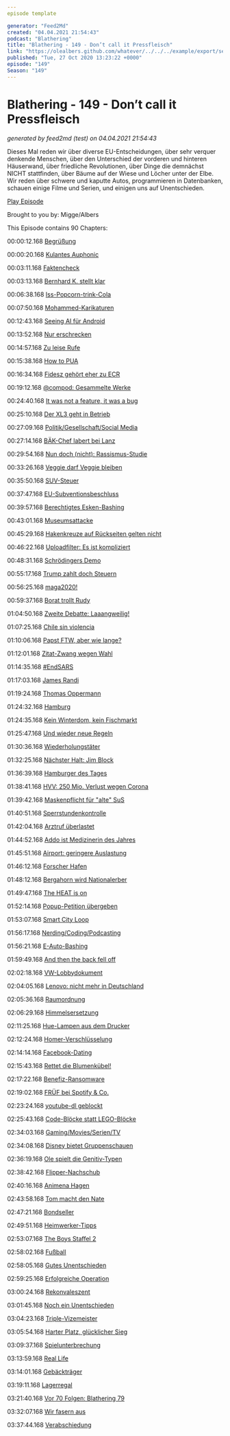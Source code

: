 ```yaml
---
episode template

generator: "Feed2Md"
created: "04.04.2021 21:54:43"
podcast: "Blathering"
title: "Blathering - 149 - Don’t call it Pressfleisch"
link: "https://olealbers.github.com/whatever/../../../example/export/seasons/5/2020/10/Blathering - 149 - Don’t call it Pressfleisch.md"
published: "Tue, 27 Oct 2020 13:23:22 +0000"
episode: "149"
Season: "149"
---
```


# Blathering - 149 - Don’t call it Pressfleisch
_generated by feed2md (test) on 04.04.2021 21:54:43_

Dieses Mal reden wir über diverse EU-Entscheidungen, über sehr verquer denkende Menschen, über den Unterschied der vorderen und hinteren Häuserwand, über friedliche Revolutionen, über Dinge die demnächst NICHT stattfinden, über Bäume auf der Wiese und Löcher unter der Elbe. Wir reden über schwere und kaputte Autos, programmieren in Datenbanken, schauen einige Filme und Serien, und einigen uns auf Unentschieden.

[Play Episode](https://www.blathering.de/podlove/file/1370/s/feed/c/mp3/blathering_149.mp3)

Brought to you by: Migge/Albers

This Episode contains 90 Chapters:


00:00:12.168 [Begrüßung]()

00:00:20.168 [Kulantes Auphonic](https://auphonic.com/)

00:03:11.168 [Faktencheck]()

00:03:13.168 [Bernhard K. stellt klar](https://de.wikipedia.org/wiki/Armenisch-Aserbaidschanische_Zusammenst%C3%B6%C3%9Fe_2020)

00:06:38.168 [Iss-Popcorn-trink-Cola](https://de.wikipedia.org/wiki/Unterschwellige_Werbung)

00:07:50.168 [Mohammed-Karikaturen](https://de.wikipedia.org/wiki/Mohammed-Karikaturen)

00:12:43.168 [Seeing AI für Android](https://de.letsenvision.com/)

00:13:52.168 [Nur erschrecken](https://twitter.com/SchwarzePalmen/status/1319979470367952896)

00:14:57.168 [Zu leise Rufe](https://taz.de/Anklage-wegen-Sieg-Heil-Rufen/!5723249/)

00:15:38.168 [How to PUA](https://www.youtube.com/watch?v=272J09YN63E)

00:16:34.168 [Fidesz gehört eher zu ECR](https://de.wikipedia.org/wiki/Europ%C3%A4ische_Konservative_und_Reformer)

00:19:12.168 [@compod: Gesammelte Werke](https://twitter.com/search?q=(from%3Acompod)%20(%40blathering_pod)%20until%3A2020-10-27%20since%3A2020-10-20&src=typed_query&f=live)

00:24:40.168 [It was not a feature, it was a bug](https://www.theverge.com/2020/10/19/21524006/microsoft-pause-unsolicited-pwa-office-app-windows-10)

00:25:10.168 [Der XL3 geht in Betrieb](https://twitter.com/Airbus/status/1320669230002511872)

00:27:09.168 [Politik/Gesellschaft/Social Media]()

00:27:14.168 [BÄK-Chef labert bei Lanz](https://www.bundesaerztekammer.de/presse/pressemitteilungen/news-detail/erklaerung-des-praesidenten-der-bundesaerztekammer-dr-klaus-reinhardt-wirksamkeit-der-schutzwirkun/)

00:29:54.168 [Nun doch (nicht): Rassismus-Studie](https://www.tagesschau.de/inland/rassismusstudie-polizei-seehofer-101.html)

00:33:26.168 [Veggie darf Veggie bleiben](https://taz.de/EU-Parlament-zu-Fleischersatzprodukten/!5719776/)

00:35:50.168 [SUV-Steuer](https://www.faz.net/aktuell/wirtschaft/auto-verkehr/sondersteuer-in-frankreich-strafzahlung-fuer-suv-17005675.html)

00:37:47.168 [EU-Subventionsbeschluss](https://taz.de/Reform-der-EU-Agrarsubventionen/!5720373/)

00:39:57.168 [Berechtigtes Esken-Bashing](https://lagedernation.org/2020/10/22/ldn211-corona-update-eeg-novelle-autofreie-innenstadt-eu-agrarreform-geheimdienste-sollen-abhoeren/?t=1%3A14%3A20)

00:43:01.168 [Museumsattacke](https://www.welt.de/vermischtes/article218270370/Museumsinsel-Berlin-Ueberwachungskameras-lassen-Ermittler-ratlos-zurueck.html)

00:45:29.168 [Hakenkreuze auf Rückseiten gelten nicht](https://twitter.com/watch_union/status/1319175049061031937)

00:46:22.168 [Uploadfilter: Es ist kompliziert](https://threadreaderapp.com/thread/1319225305467392001.html)

00:48:31.168 [Schrödingers Demo](https://www.spiegel.de/panorama/corona-protest-in-berlin-polizei-untersagt-demo-und-laesst-sie-trotzdem-laufen-a-6947d0d2-b43c-441f-9e28-d5d0c52db8b9)

00:55:17.168 [Trump zahlt doch Steuern](https://www.spiegel.de/wirtschaft/unternehmen/donald-trump-besitzt-chinesisches-bankkonto-a-cdae9dfa-fb09-412b-adc2-22014789b670)

00:56:25.168 [maga2020!](https://www.volkskrant.nl/nieuws-achtergrond/dutch-ethical-hacker-logs-into-trump-s-twitter-account~badaa815/)

00:59:37.168 [Borat trollt Rudy](https://www.spiegel.de/kultur/tv/donald-trumps-anwalt-rudy-giuliani-wird-im-neuen-borat-film-vorgefuehrt-a-7c8b91d1-9af4-4ba9-8926-8f626ad160cf)

01:04:50.168 [Zweite Debatte: Laaangweilig!](https://www.dailymail.co.uk/news/article-8870683/Trump-family-finally-wear-masks-final-presidential-debate.html)

01:07:25.168 [Chile sin violencia](https://www.spiegel.de/politik/ausland/chile-neue-verfassung-wir-duerfen-den-prozess-nicht-den-politikern-ueberlassen-a-a2bab0b6-1aae-4dbd-aaa3-0aa39c133c2d)

01:10:06.168 [Papst FTW, aber wie lange?](https://taz.de/Katholizismus-und-Homoehe/!5722993/)

01:12:01.168 [Zitat-Zwang wegen Wahl](https://www.theverge.com/21524092/twitter-temporarily-changing-retweet-quote-tweet-election)

01:14:35.168 [#EndSARS](https://threadreaderapp.com/thread/1319406070763225088.html)

01:17:03.168 [James Randi](https://de.wikipedia.org/wiki/James_Randi)

01:19:24.168 [Thomas Oppermann](https://de.wikipedia.org/wiki/Thomas_Oppermann_(Politiker))

01:24:32.168 [Hamburg]()

01:24:35.168 [Kein Winterdom, kein Fischmarkt](https://www.ndr.de/nachrichten/hamburg/coronavirus/Hamburger-Fischmarkt-darf-noch-nicht-wieder-oeffnen,fischmarkt354.html)

01:25:47.168 [Und wieder neue Regeln](https://www.hamburg.de/coronavirus/13757524/das-ist-erlaubt/)

01:30:36.168 [Wiederholungstäter](https://www.ndr.de/nachrichten/hamburg/Toedlicher-Abbiegeunfall-Bewaehrungsstrafe-fuer-Lkw-Fahrer,prozess6012.html)

01:32:25.168 [Nächster Halt: Jim Block](https://dialog.hochbahn.de/u-bahn-heute-und-morgen/die-neue-eine-haltestelle-an-der-fuhlsbuettler-strasse/)

01:36:39.168 [Hamburger des Tages](https://www.ndr.de/fernsehen/sendungen/hamburg_journal/Uwe-Seeler-sagt-Danke,hamj101634.html)

01:38:41.168 [HVV: 250 Mio. Verlust wegen Corona](https://www.ndr.de/fernsehen/sendungen/hamburg_journal/Corona-HVV-fehlen-250-Millionen-Euro,hamj101572.html)

01:39:42.168 [Maskenpflicht für "alte" SuS](https://www.ndr.de/fernsehen/sendungen/hamburg_journal/Corona-Schulalltag-mit-Maskenpflicht-ab-Klasse-11,hamj101612.html)

01:40:51.168 [Sperrstundenkontrolle](https://www.ndr.de/fernsehen/sendungen/hamburg_journal/Hamburger-Polizei-ueberprueft-Einhaltung-der-Sperrstunde,hamj101696.html)

01:42:04.168 [Arztruf überlastet](https://www.ndr.de/fernsehen/sendungen/hamburg_journal/Erkaeltungen-in-Corona-Zeiten-Aerztenotruf-ueberlastet,hamj101544.html)

01:44:52.168 [Addo ist Medizinerin des Jahres](https://hamburg1.de/nachrichten/46645/Prof_Addo_ist_Medizinerin_des_Jahres.html)

01:45:51.168 [Airport: geringere Auslastung](https://hamburg1.de/nachrichten/46593/Geringe_Auslastung_am_Hamburger_Flughafen.html)

01:46:12.168 [Forscher Hafen](https://www.abendblatt.de/hamburg/harburg/article230726814/Binnenhafen-wird-maritimes-Forschungsgebiet.html)

01:48:12.168 [Bergahorn wird Nationalerber](https://hamburg1.de/nachrichten/46649/Erster_Hamburger_Baum_wird_Nationalerbe.html)

01:49:47.168 [The HEAT is on](https://twitter.com/hochbahn/status/1319561997525176320)

01:52:14.168 [Popup-Petition übergeben](https://hamburg1.de/nachrichten/46657/Petition_fordert_mehr_Pop_up_Radwege_in_Hamburg.html)

01:53:07.168 [Smart City Loop](https://www.golem.de/news/logistik-hamburg-bekommt-eine-roehre-fuer-autonome-warentransporte-2010-151348.html)

01:56:17.168 [Nerding/Coding/Podcasting]()

01:56:21.168 [E-Auto-Bashing](https://twitter.com/Schwunkvoll/status/1318137085052715009)

01:59:49.168 [And then the back fell off](https://www.inputmag.com/tech/tesla-confirms-that-water-was-causing-model-3-bumpers-to-fall-off)

02:02:18.168 [VW-Lobbydokument](https://www.golem.de/news/keine-e-fuels-vw-fordert-von-der-regierung-bekenntnis-zu-e-autos-2010-151654.html)

02:04:05.168 [Lenovo: nicht mehr in Deutschland](https://www.golem.de/news/rechststreit-mit-nokia-lenovo-darf-keine-computer-mehr-in-deutschland-verkaufen-2010-151671.html)

02:05:36.168 [Raumordnung](https://twitter.com/stammtischphilo/status/1319604584092995584)

02:06:29.168 [Himmelsersetzung](https://twitter.com/tmigge/status/1318546363588710401)

02:11:25.168 [Hue-Lampen aus dem Drucker](https://www.golem.de/news/philips-leuchten-konfigurator-im-test-die-schicke-leuchte-aus-dem-3d-drucker-2010-151614.html)

02:12:24.168 [Homer-Verschlüsselung](https://www.zdnet.de/88388444/windows-10-doh-bei-build-20236-aktivieren/)

02:14:14.168 [Facebook-Dating](https://www.golem.de/news/online-partnerboerse-facebook-dating-startet-in-deutschland-2010-151663.html)

02:15:43.168 [Rettet die Blumenkübel!](https://twitter.com/stammtischphilo/status/1319030765888458754)

02:17:22.168 [Benefiz-Ransomware](https://www.zdnet.com/article/ransomware-gang-donates-part-of-ransom-demands-to-charity-organizations/)

02:19:02.168 [FRÜF bei Spotify & Co.](https://twitter.com/FRUEFpodcast/status/1320123714437087238)

02:23:24.168 [youtube-dl geblockt](https://www.heise.de/news/US-Musikindustrie-laesst-Open-Source-Downloadtool-youtube-dl-bei-GitHub-sperren-4938148.html)

02:25:43.168 [Code-Blöcke statt LEGO-Blöcke](https://twitter.com/stammtischphilo/status/1320995173803958273)

02:34:03.168 [Gaming/Movies/Serien/TV]()

02:34:08.168 [Disney bietet Gruppenschauen](https://www.pc-magazin.de/news/disney-plus-groupwatch-deutschland-start-gemeinsam-streamen-3201907.html)

02:36:19.168 [Ole spielt die Genitiv-Typen](https://twitter.com/stammtischphilo/status/1320469447258361856)

02:38:42.168 [Flipper-Nachschub](https://twitter.com/stammtischphilo/status/1318605578638381056)

02:40:16.168 [Animena Hagen](https://twitter.com/stammtischphilo/status/1318662276057006083)

02:43:58.168 [Tom macht den Nate](https://twitter.com/Naughty_Dog/status/1319306278766665728)

02:47:21.168 [Bondseller](https://news.avclub.com/did-mgm-try-to-shop-no-time-to-die-out-to-netflix-for-1845472596)

02:49:51.168 [Heimwerker-Tipps](https://twitter.com/stammtischphilo/status/1319937506851381250)

02:53:07.168 [The Boys Staffel 2](https://www.amazon.de/The-Boys-Staffel-2/dp/B08CG2FR27)

02:58:02.168 [Fußball]()

02:58:05.168 [Gutes Unentschieden](https://www.fcstpauli.com/news/der-fc-st-pauli-trennt-sich-unentschieden-von-nuernberg-2021/)

02:59:25.168 [Erfolgreiche Operation](https://www.fcstpauli.com/news/guido-burgstaller-erfolgreich-im-uke-operiert/)

03:00:24.168 [Rekonvaleszent](https://www.mopo.de/sport/fc-st-pauli/james-lawrence-ueber-corona--ich-hatte-heftige-schmerzen---24-stunden-am-tag--37521664)

03:01:45.168 [Noch ein Unentschieden](https://www.fcstpauli.com/news/der-fc-st-pauli-holt-einen-spaeter-zaehler-in-darmstadt/)

03:04:23.168 [Triple-Vizemeister](https://www.stefangroenveld.de/2020/triple-vize-meister-blindenfussball-fc-st-pauli/)

03:05:54.168 [Harter Platz, glücklicher Sieg](https://photos.app.goo.gl/quV1rMvjf7gdfBLd7)

03:09:37.168 [Spielunterbrechung](https://www.hfv.de/mobile/artikel/hfv-praesidium-tagte-zur-aktuellen-situation/)

03:13:59.168 [Real Life]()

03:14:01.168 [Gebäckträger](https://twitter.com/stammtischphilo/status/1318522587580977153)

03:19:11.168 [Lagerregal](https://twitter.com/stammtischphilo/status/1320062816850685954)

03:21:40.168 [Vor 70 Folgen: Blathering 79](https://www.blathering.de/2019/06/blathering-079-nach-4-stunden-podstock/)

03:32:07.168 [Wir fasern aus]()

03:37:44.168 [Verabschiedung]()


